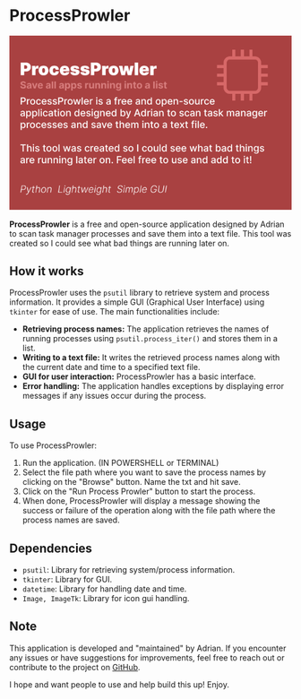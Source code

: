 # ProcessProwler
![ProcessProwler Img](https://raw.githubusercontent.com/Adrian-atsign-VU/ProcessProwler/main/readme%20media%20%5Bnot%20for%20app%5D/ProcessProwler.png)

**ProcessProwler** is a free and open-source application designed by Adrian to scan task manager processes and save them into a text file. This tool was created so I could see what bad things are running later on.

## How it works

ProcessProwler uses the `psutil` library to retrieve system and process information. It provides a simple GUI (Graphical User Interface) using `tkinter` for ease of use. The main functionalities include:

- **Retrieving process names:** The application retrieves the names of running processes using `psutil.process_iter()` and stores them in a list.
- **Writing to a text file:** It writes the retrieved process names along with the current date and time to a specified text file.
- **GUI for user interaction:** ProcessProwler has a basic interface.
- **Error handling:** The application handles exceptions by displaying error messages if any issues occur during the process.

## Usage

To use ProcessProwler:

1. Run the application. (IN POWERSHELL or TERMINAL)
2. Select the file path where you want to save the process names by clicking on the "Browse" button. Name the txt and hit save.
3. Click on the "Run Process Prowler" button to start the process.
4. When done, ProcessProwler will display a message showing the success or failure of the operation along with the file path where the process names are saved.

## Dependencies

- `psutil`: Library for retrieving system/process information.
- `tkinter`: Library for GUI.
- `datetime`: Library for handling date and time.
- `Image, ImageTk`: Library for icon gui handling.

## Note

This application is developed and "maintained" by Adrian. If you encounter any issues or have suggestions for improvements, feel free to reach out or contribute to the project on [GitHub](https://github.com/Adrian-atsign-VU/ProcessProwler).

I hope and want people to use and help build this up! Enjoy.

